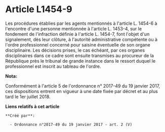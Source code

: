 # Article L1454-9

Les procédures établies par les agents mentionnés à l'article L. 1454-6 à l'encontre d'une personne mentionnée à l'article L.
1453-4, sur le fondement de l'infraction définie à l'article L. 1454-7, font l'objet d'un signalement, dès leur clôture, à
l'autorité administrative compétente ou à l'ordre professionnel concerné pour saisine éventuelle de son organe disciplinaire.
Les décisions prises, le cas échéant, par ces organes disciplinaires dans ce cadre sont ensuite transmises au procureur de la
République près le tribunal de grande instance dans le ressort duquel le professionnel est inscrit au tableau de l'ordre.

**Nota:**

Conformément à l'article 5 de l'ordonnance n° 2017-49 du 19 janvier 2017, ces dispositions entrent en vigueur à une date
fixée par décret et au plus tard le 1er juillet 2018.

**Liens relatifs à cet article**

	**Créé par**:

	  - Ordonnance n°2017-49 du 19 janvier 2017 - art. 2 (V)
